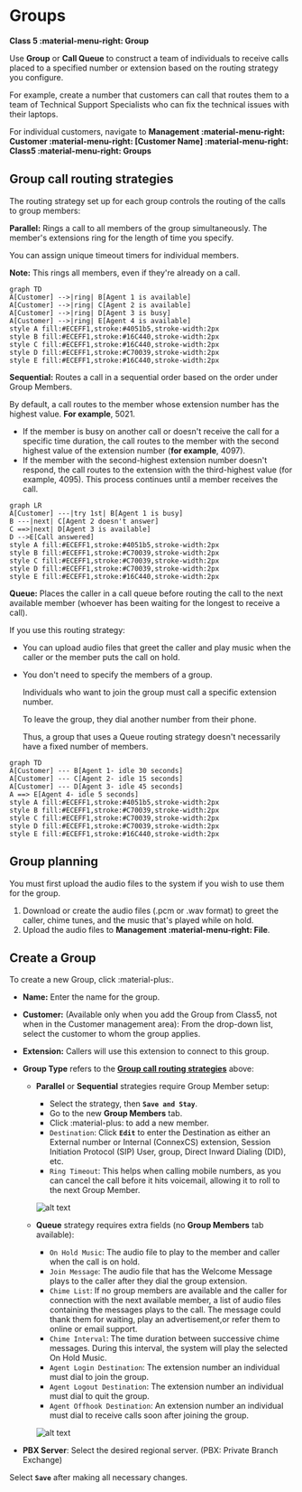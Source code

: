 # Groups

**Class 5 :material-menu-right: Group**

Use **Group** or **Call Queue** to construct a team of individuals to receive calls placed to a specified number or extension based on the routing strategy you configure.

For example, create a number that customers can call that routes them to a team of Technical Support Specialists who can fix the technical issues with their laptops.

For individual customers, navigate to **Management :material-menu-right: Customer :material-menu-right: [Customer Name] :material-menu-right: Class5 :material-menu-right: Groups**

## Group call routing strategies

The routing strategy set up for each group controls the routing of the calls to group members:

**Parallel:** Rings a call to all members of the group simultaneously. The member's extensions ring for the length of time you specify.

You can assign unique timeout timers for individual members.

**Note:** This rings all members, even if they're already on a call.

```mermaid
graph TD
A[Customer] -->|ring| B[Agent 1 is available]
A[Customer] -->|ring| C[Agent 2 is available]
A[Customer] -->|ring| D[Agent 3 is busy]
A[Customer] -->|ring| E[Agent 4 is available]
style A fill:#ECEFF1,stroke:#4051b5,stroke-width:2px
style B fill:#ECEFF1,stroke:#16C440,stroke-width:2px
style C fill:#ECEFF1,stroke:#16C440,stroke-width:2px
style D fill:#ECEFF1,stroke:#C70039,stroke-width:2px
style E fill:#ECEFF1,stroke:#16C440,stroke-width:2px
```

**Sequential:** Routes a call in a sequential order based on the order under Group Members.

By default, a call routes to the member whose extension number has the highest value. **For example**, 5021.

+ If the member is busy on another call or doesn't receive the call for a specific time duration, the call routes to the member with the second highest value of the extension number (**for example**, 4097).
+ If the member with the second-highest extension number doesn't respond, the call routes to the extension with the third-highest value (for example, 4095). This process continues until a member receives the call.

```mermaid
graph LR
A[Customer] ---|try 1st| B[Agent 1 is busy]
B ---|next| C[Agent 2 doesn't answer]
C ==>|next| D[Agent 3 is available]
D -->E[Call answered]
style A fill:#ECEFF1,stroke:#4051b5,stroke-width:2px
style B fill:#ECEFF1,stroke:#C70039,stroke-width:2px
style C fill:#ECEFF1,stroke:#C70039,stroke-width:2px
style D fill:#ECEFF1,stroke:#C70039,stroke-width:2px
style E fill:#ECEFF1,stroke:#16C440,stroke-width:2px
```

**Queue:** Places the caller in a call queue before routing the call to the next available member (whoever has been waiting for the longest to receive a call).

If you use this routing strategy:

+ You can upload audio files that greet the caller and play music when the caller or the member puts the call on hold.
+ You don't need to specify the members of a group.

    Individuals who want to join the group must call a specific extension number.

    To leave the group, they dial another number from their phone.

    Thus, a group that uses a Queue routing strategy doesn't necessarily have a fixed number of members.

```mermaid
graph TD
A[Customer] --- B[Agent 1- idle 30 seconds]
A[Customer] --- C[Agent 2- idle 15 seconds]
A[Customer] --- D[Agent 3- idle 45 seconds]
A ==> E[Agent 4- idle 5 seconds]
style A fill:#ECEFF1,stroke:#4051b5,stroke-width:2px
style B fill:#ECEFF1,stroke:#C70039,stroke-width:2px
style C fill:#ECEFF1,stroke:#C70039,stroke-width:2px
style D fill:#ECEFF1,stroke:#C70039,stroke-width:2px
style E fill:#ECEFF1,stroke:#16C440,stroke-width:2px
```

## Group planning

You must first upload the audio files to the system if you wish to use them for the group.

1. Download or create the audio files (.pcm or .wav format) to greet the caller, chime tunes, and the music that's played while on hold.
2. Upload the audio files to **Management :material-menu-right: File**.

## Create a Group

To create a new Group, click :material-plus:.

+ **Name:** Enter the name for the group.
+ **Customer:** (Available only when you add the Group from Class5, not when in the Customer management area): From the drop-down list, select the customer to whom the group applies.
+ **Extension:** Callers will use this extension to connect to this group.
+ **Group Type** refers to the [**Group call routing strategies**](https://docs.connexcs.com/class5/creating-group/#group-call-routing-strategies) above:
    + **Parallel** or **Sequential** strategies require Group Member setup:
        + Select the strategy, then **`Save and Stay`**.
        + Go to the new **Group Members** tab.
        + Click :material-plus: to add a new member.
        + `Destination`: Click **`Edit`** to enter the Destination as either an External number or Internal (ConnexCS) extension, Session Initiation Protocol (SIP) User, group, Direct Inward Dialing (DID), etc.
        + `Ring Timeout`: This helps when calling mobile numbers, as you can cancel the call before it hits voicemail, allowing it to roll to the next Group Member.

        ![alt text][group1]

    + **Queue** strategy requires extra fields (no **Group Members** tab available):
        + `On Hold Music`: The audio file to play to the member and caller when the call is on hold.
        + `Join Message`: The audio file that has the Welcome Message plays to the caller after they dial the group extension.
        + `Chime List`: If no group members are available and the caller for connection with the next available member, a list of audio files containing the messages plays to the call. The message could thank them for waiting, play an advertisement,or refer them to online or email support.
        + `Chime Interval`: The time duration between successive chime messages. During this interval, the system will play the selected On Hold Music.
        + `Agent Login Destination`: The extension number an individual must dial to join the group.
        + `Agent Logout Destination`: The extension number an individual must dial to quit the group.
        + `Agent Offhook Destination`: An extension number an individual must dial to receive calls soon after joining the group.

        ![alt text][group2]

+ **PBX Server**: Select the desired regional server. (PBX: Private Branch Exchange)

Select **`Save`** after making all necessary changes.

[group1]: /class5/img/group1.png "Group Members Configuration"
[group2]: /class5/img/group2.png "Group Queue Configuration"
